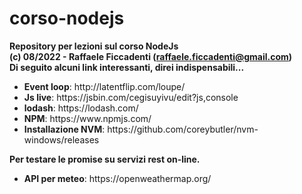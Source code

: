 # corso-nodejs
<strong>Repository per lezioni sul corso NodeJs</strong>
<br>
<strong>(c) 08/2022 - Raffaele Ficcadenti (<a href="mailto:raffaele.ficcadenti@gmail.com">raffaele.ficcadenti@gmail.com</a>) </strong>
<br>
<strong> Di seguito alcuni link interessanti, direi indispensabili...</strong>
<ul>
	<li><b>Event loop</b>: http://latentflip.com/loupe/</li>
	<li><b>Js live</b>: https://jsbin.com/cegisuyivu/edit?js,console</li>
	<li><b>lodash</b>: https://lodash.com/</li>
	<li><b>NPM</b>: https://www.npmjs.com/</li>
	<li><b>Installazione NVM</b>: https://github.com/coreybutler/nvm-windows/releases</li>
</ul>

<strong> Per testare le promise su servizi rest on-line. </strong>
<ul>
	<li><b>API per meteo</b>: https://openweathermap.org/</li>
</ul>


